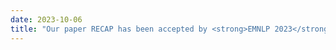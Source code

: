 ```yaml
---
date: 2023-10-06
title: "Our paper RECAP has been accepted by <strong>EMNLP 2023</strong> Findings."
---
```

